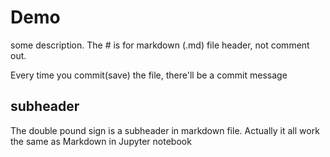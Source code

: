 # Demo

some description. The # is for markdown (.md) file header, not comment out.  

Every time you commit(save) the file, there'll be a commit message

## subheader

The double pound sign is a subheader in markdown file. Actually it all work the same as Markdown in 
Jupyter notebook